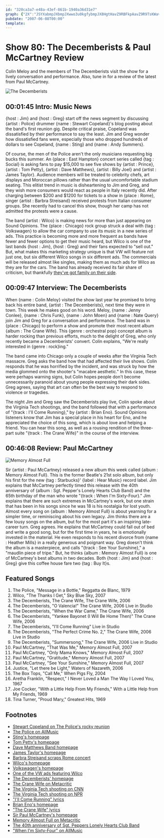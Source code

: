 ```yaml
---
id: "320ca3a7-e48a-43ef-861b-1940a36d31e7"
graph: {"2X":"JSYXabmpJXbmpJXwwo3u0kgfybmpJX8HgtHavZ9RBFkpAavZ9R9TsKWavZ9R5yA7cavZ9RJYnEOavZ9RavZ9RdepwDBGUlcgc8esBDuQkffLOOMOJ5zffLOO","GB":"BLPeotIaCaBLPeoNaWNQBLPeoJzw97BLPeopITYO4KbcbBLPeo8EfXhBLPeoBLPeoK3qwhBLPeoHwo2BBLPeos1qsnBLPeoBMlTxJzw97pITYOJzw97s1qsnNaWNQmckbY","24W":"WvgR8txgy7BCmbGtxgy7txgy7urw8DBLDGeurw8DZMvAturw8DZMvAtxr1hQ97qipX6cfd97qipBHm1G"}
pubdate: "2007-06-08T00:00"
template: 
---
```






# Show 80: The Decemberists & Paul McCartney Review

Colin Meloy and the members of The Decemberists visit the show for a lively conversation and performance. Also, tune in for a review of the latest from Paul McCartney.

![The Decemberists](https://static.soundopinions.org/images/2007/decemberists.jpg)



## 00:01:45 Intro: Music News

{host : Jim} and {host : Greg} start off the news segment by discussing {artist : Police} drummer {name : Stewart Copeland}'s blog posting about the band's first reunion gig. Despite critical praise, Copeland was dissatisfied by their performance to say the least. Jim and Greg wonder how dissatisfied fans were, especially those who dropped hundreds of dollars to see Copeland, {name : Sting} and {name : Andy Summers}.

Of course, the men of the Police aren't the only musicians requesting big bucks this summer. An {place : East Hampton} concert series called {tag : Social} is asking fans to pay $15,000 to see five shows by {artist : Prince}, {artist : Tom Petty}, {artist : Dave Matthews}, {artist : Billy Joel} and {artist : James Taylor}. Audience members will be treated to celebrity chefs, art displays and Moroccan pillows rather than the usual uncomfortable stadium seating. This elitist trend in music is disheartening to Jim and Greg, and they wish more consumers would react as people in Italy recently did. After charging between $200 and $1200 for tickets to a show in {place : Rome}, singer {artist : Barbra Streisand} received protests from Italian consumer groups. She recently had to cancel this show, though her camp has not admitted the protests were a cause.

The band {artist : Wilco} is making news for more than just appearing on Sound Opinions. The {place : Chicago} rock group struck a deal with {tag : Volkswagen} to allow the car company to use its music in a new series of ads. This practice is becoming more and more frequent as bands have fewer and fewer options to get their music heard, but Wilco is one of the last bands {host : Jim}, {host : Greg} and their fans expected to "sell out." But, what makes this marketing strategy unique is that VW will feature not just one, but six different Wilco songs in six different ads. The commercials will be released almost like singles, making them as much ads for Wilco as they are for the cars. The band has already received its fair share of criticism, but thankfully [they've got family on their side](http://dannymiller.typepad.com/blog/2007/05/the_thanks_he_g.html).



## 00:09:47 Interview: The Decemberists

When {name : Colin Meloy} visited the show last year he promised to bring back his entire band, {artist : The Decemberists}, next time they were in town. This week he makes good on his word. Meloy, {name : Jenny Conlee}, {name : Chris Funk}, {name : John Moen} and {name : Nate Query} join Jim and Greg for a conversation and performance. The band was in {place : Chicago} to perform a show and promote their most recent album {album : The Crane Wife}. This {genre : orchestral pop} concept album is harder rocking than previous efforts, much to the delight of Greg, who only recently became a Decemberists' convert. Colin explains, "We're really interested in {genre : rock}ing."

The band came into Chicago only a couple of weeks after the Virginia Tech massacre. Greg asks the band how that had affected their live shows. Colin responds that he was horrified by the incident, and was struck by how the media glommed onto the shooter's "macabre aesthetic." In this case, these were perhaps warning signs, but Colin hopes people don't become unnecessarily paranoid about young people expressing their dark sides. Greg agrees, saying that art can often be the best way to respond to violence or tragedies.

The night Jim and Greg saw the Decemberists play live, Colin spoke about the Virginia Tech shootings, and the band followed that with a performance of "{track : I'll Come Running}," by {artist : Brian Eno}. Sound Opinions listeners know that Jim has a special place in his heart for Eno, and he appreciated the choice of this song, which is about love and helping a friend. You can hear this song, as well as a rousing rendition of the three-part suite "{track : The Crane Wife}" in the course of the interview.



## 00:46:08 Review: Paul McCartney

![Memory Almost Full](https://static.soundopinions.org/assets/80/24W0.jpg)

Sir {artist : Paul McCartney} released a new album this week called {album : Memory Almost Full}. This is the former Beatle's 21st solo album, but only his first for the new {tag : Starbucks}' {label : Hear Music} record label. Jim explains that McCartney perfectly timed this release with the 40th anniversary of {album : Sgt. Pepper's Lonely Hearts Club Band} and the 65th birthday of the man who wrote "{track : When I'm Sixty-Four}." Jim explains that there are such extremes in McCartney's work, but one strain that has been in his songs since he was 18 is his nostalgia for lost youth. Almost every song on {album : Memory Almost Full} is about yearning for a simpler time, or reminiscing about his own legacy. Jim thinks there are a few lousy songs on the album, but for the most part it's an inspiring late-career turn. Greg agrees. He explains that McCartney could fall out of bed and write a good song, but for the first time in years, he is emotionally invested in the material. He even responds to his recent divorce from {name : Heather Mills} in a really generous and poignant way. Greg doesn't think the album is a masterpiece, and calls "{track : See Your Sunshine}," a "maudlin piece of tripe." But, he thinks {album : Memory Almost Full} is one of McCartney's best albums in two decades. Both {host : Jim} and {host : Greg} give this coffee house fare two {tag : Buy It}s.



## Featured Songs

1. The Police, "Message in a Bottle," Reggatta de Blanc, 1979
2. Wilco, "The Thanks I Get," Sky Blue Sky, 2007
3. The Decemberists, The Crane Wife, The Crane Wife, 2006
4. The Decemberists, "O Valencia!" The Crane Wife, 2006 Live in Studio
5. The Decemberists, "When the War Came," The Crane Wife, 2006
6. The Decemberists, "Yankee Bayonet (I Will Be Home Then)" The Crane Wife, 2006
7. The Decemberists, "I'll Come Running" Live in Studio
8. The Decemberists, "The Perfect Crime No. 2," The Crane Wife, 2006 Live in Studio
9. The Decemberists, "Summersong," The Crane Wife, 2006 Live in Studio
10. Paul McCartney, "That Was Me," Memory Almost Full, 2007
11. Paul McCartney, "Only Mama Knows," Memory Almost Full, 2007
12. Paul McCartney, "Gratitude," Memory Almost Full, 2007
13. Paul McCartney, "See Your Sunshine," Memory Almost Full, 2007
14. Justice, "Let there be Light," Waters of Nazareth, 2006
15. The Box Tops, "Call Me," When Pigs Fly, 2004
16. Aretha Franklin, "Respect," I Never Loved a Man The Way I Loved You, 1967
17. Joe Cocker, "With a Little Help From My Friends," With a Little Help from My Friends, 1969
18. Tina Turner, "Proud Mary," Greatest Hits, 1969



## Footnotes

- [Stewart Copeland on The Police's rocky reunion](http://www.stewartcopeland.net/forum/viewtopic.php?t=2809&postdays=0&postorder=asc&start=0)
- [The Police on AllMusic](http://www.allmusic.com/cg/amg.dll?p=amg&sql=11:gifyxqr5ldhe)
- [Sting's homepage](http://www.sting.com/)
- [Tom Petty's homepage](http://www.tompetty.com/)
- [Dave Matthews Band homepage](http://www.dmband.com/)
- [James Taylor's homepage](http://www.jamestaylor.com/)
- [Barbra Streisand scraps Rome concert](http://www.usatoday.com/life/music/news/2007-05-28-streisand-rome_N.htm)
- [Wilco's homepage](http://www.wilcoworld.net/)
- [Volkswagen's homepage](http://www.vw.com/)
- [One of the VW ads featuring Wilco](http://www.youtube.com/watch?v=0yKPxt9KvBw)
- [The Decemberists' homepage](http://www.decemberists.com/)
- [The Crane Wife on Metacritic](http://www.metacritic.com/music/artists/decemberists/cranewife?q=the%20crane%20wife)
- [The Virginia Tech shooting on CNN](http://www.cnn.com/SPECIALS/2007/virginiatech.shootings/)
- [The Virginia Tech shooting on NPR](http://www.npr.org/templates/story/story.php?storyId=9619385)
- ["I'll Come Running" lyrics](http://www.oldielyrics.com/lyrics/brian_eno/ill_come_running_to_tie_your_shoe.html)
- [Brian Eno's homepage](http://music.hyperreal.org/artists/brian_eno/)
- ["The Crane Wife" lyrics](http://www.sing365.com/music/lyric.nsf/The-Crane-Wife-1-and-2-lyrics-The-Decemberists/858A5158C72DCC8C482571FE000C011B)
- [Sir Paul McCartney's homepage](http://www.paulmccartney.com/)
- [Memory Almost Full on Metacritic](http://www.metacritic.com/music/artists/mccartneypaul/memoryalmostfull?q=memory%20almost%20full)
- [The 40th anniversary of Sgt. Peppers Lonely Hearts Club Band](http://news.bbc.co.uk/2/hi/entertainment/6709649.stm)
- ["When I'm Sixty-Four" on AllMusic](http://www.allmusic.com/cg/amg.dll?p=amg&sql=33:kpfrxqw5ld0e)